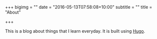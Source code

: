 +++
bigimg = ""
date = "2016-05-13T07:58:08+10:00"
subtitle = ""
title = "About"

+++

This is a blog about things that I learn everyday. It is built using [Hugo](https://gohugo.io).

